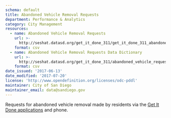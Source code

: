 ```yaml
---
schema: default
title: Abandoned Vehicle Removal Requests
department: Performance & Analytics
category: City Management
resources:
  - name: Abandoned Vehicle Removal Requests
    url: >-
      http://seshat.datasd.org/get_it_done_311/get_it_done_311_abandoned_vehicle_requests_datasd.csv
    format: csv
  - name: Abandoned Vehicle Removal Requests Data Dictionary
    url: >-
      http://seshat.datasd.org/get_it_done_311/abandoned_vehicle_requests_dictionary_datasd.csv
    format: csv
date_issued: '2017-06-13'
date_modified: '2017-07-20'
license: 'http://www.opendefinition.org/licenses/odc-pddl'
maintainer: City of San Diego
maintainer_email: data@sandiego.gov
---
```

Requests for abandoned vehicle removal made by residents via the
<a href="https://www.sandiego.gov/get-it-done" target="_blank" rel="noopener">
Get It Done applications</a> and phone.
